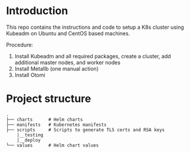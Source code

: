 # Introduction
This repo contains the instructions and code to setup a K8s cluster using Kubeadm on Ubuntu and CentOS based machines.

Procedure:

1. Install Kubeadm and all required packages, create a cluster, add additional master nodes, and worker nodes
2. Install Metallb (one manual action)
3. Install Otomi

# Project structure
```
.
├── charts      # Helm charts
├── manifests   # Kubernetes manifests
├── scripts     # Scripts to generate TLS certs and RSA keys
    |__testing
    |__deploy
└── values      # Helm chart values
